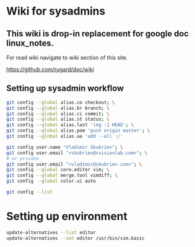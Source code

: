 # Wiki for sysadmins

## This wiki is drop-in replacement for google doc linux_notes.

For read wiki navigate to wiki section of this site.

https://github.com/rugard/doc/wiki

## Setting up sysadmin workflow

```bash
git config --global alias.co checkout; \
git config --global alias.br branch; \
git config --global alias.ci commit; \
git config --global alias.st status; \
git config --global alias.last 'log -1 HEAD'; \
git config --global alias.pom 'push origin master'; \
git config --global alias.aa 'add --all :/'

git config user.name "Vladimir Skubriev"; \
git config user.email "<skubriev@cvisionlab.com>"; \
# or private
git config user.email "<vladimir@skubriev.com>"; \
git config --global core.editor vim; \
git config --global merge.tool vimdiff; \
git config --global color.ui auto

git config --list
```
# Setting up environment

```bash
update-alternatives --list editor
update-alternatives --set editor /usr/bin/vim.basic
```

